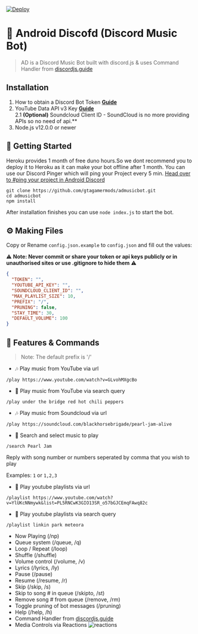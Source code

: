 [![Deploy](https://www.herokucdn.com/deploy/button.svg)](https://heroku.com/deploy?template=https://github.com/eritislami/evobot)

# 🤖 Android Discofd (Discord Music Bot)
> AD is a Discord Music Bot built with discord.js & uses Command Handler from [discordjs.guide](https://discordjs.guide)

## Installation

1. How to obtain a Discord Bot Token **[Guide](https://discordjs.guide/preparations/setting-up-a-bot-application.html#creating-your-bot)**
2. YouTube Data API v3 Key **[Guide](https://developers.google.com/youtube/v3/getting-started)**  
2.1 **(Optional)** Soundcloud Client ID - SoundCloud is no more providing APIs so no need of api.**
3. Node.js v12.0.0 or newer

## 🚀 Getting Started

Heroku provides 1 month of free duno hours.So we dont recommend you to deploy it to Heroku as it can make your bot offline after 1 month.
You can use our Discord Pinger which will ping your Project every 5 min.
[Head over to #ping your project in Android Discord](https://discord.gg/mspMU79cGa)

```
git clone https://github.com/gtagamermods/admusicbot.git
cd admusicbot
npm install
```

After installation finishes you can use `node index.js` to start the bot.

## ⚙️ Making Files

Copy or Rename `config.json.example` to `config.json` and fill out the values:

⚠️ **Note: Never commit or share your token or api keys publicly or in unauthorised sites or use .gitignore to hide them** ⚠️

```json
{
  "TOKEN": "",
  "YOUTUBE_API_KEY": "",
  "SOUNDCLOUD_CLIENT_ID": "",
  "MAX_PLAYLIST_SIZE": 10,
  "PREFIX": "/",
  "PRUNING": false,
  "STAY_TIME": 30,
  "DEFAULT_VOLUME": 100
}
```

## 📝 Features & Commands

> Note: The default prefix is '/'

* 🎶 Play music from YouTube via url

`/play https://www.youtube.com/watch?v=GLvohMXgcBo`

* 🔎 Play music from YouTube via search query

`/play under the bridge red hot chili peppers`

* 🎶 Play music from Soundcloud via url

`/play https://soundcloud.com/blackhorsebrigade/pearl-jam-alive`

* 🔎 Search and select music to play

`/search Pearl Jam`

Reply with song number or numbers seperated by comma that you wish to play

Examples: `1` or `1,2,3`

* 📃 Play youtube playlists via url

`/playlist https://www.youtube.com/watch?v=YlUKcNNmywk&list=PL5RNCwK3GIO13SR_o57bGJCEmqFAwq82c`

* 🔎 Play youtube playlists via search query

`/playlist linkin park meteora`
* Now Playing (/np)
* Queue system (/queue, /q)
* Loop / Repeat (/loop)
* Shuffle (/shuffle)
* Volume control (/volume, /v)
* Lyrics (/lyrics, /ly)
* Pause (/pause)
* Resume (/resume, /r)
* Skip (/skip, /s)
* Skip to song # in queue (/skipto, /st)
* Remove song # from queue (/remove, /rm)
* Toggle pruning of bot messages (/pruning)
* Help (/help, /h)
* Command Handler from [discordjs.guide](https://discordjs.guide/)
* Media Controls via Reactions
![reactions](https://cdn.discordapp.com/attachments/785811074603024386/785897940341489704/IMG_20201208_212707.jpg)
